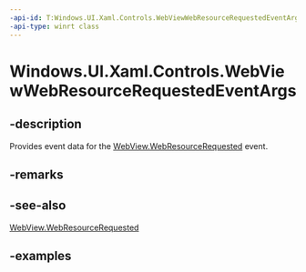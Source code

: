 ```yaml
---
-api-id: T:Windows.UI.Xaml.Controls.WebViewWebResourceRequestedEventArgs
-api-type: winrt class
---
```


<!-- Class syntax.
public class WebViewWebResourceRequestedEventArgs 
-->

# Windows.UI.Xaml.Controls.WebViewWebResourceRequestedEventArgs

## -description

Provides event data for the [WebView.WebResourceRequested](webview_webresourcerequested.md) event.

## -remarks

## -see-also

[WebView.WebResourceRequested](webview_webresourcerequested.md)

## -examples


